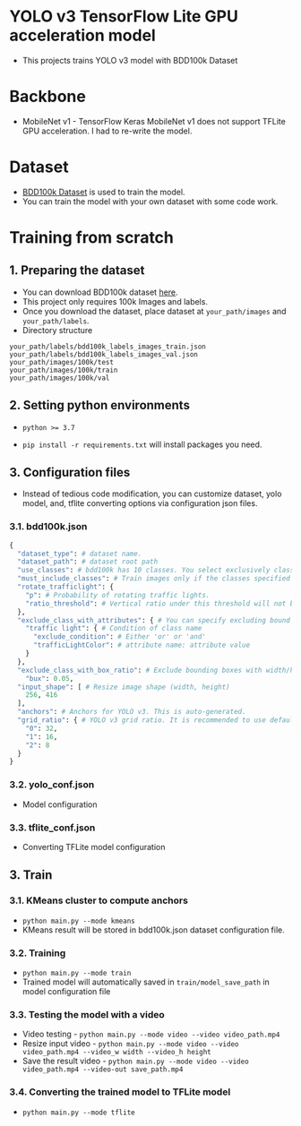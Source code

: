 # YOLO v3 TensorFlow Lite GPU acceleration model
* This projects trains YOLO v3 model with BDD100k Dataset

# Backbone
* MobileNet v1 - TensorFlow Keras MobileNet v1 does not support TFLite GPU acceleration. I had to re-write the model.

# Dataset
* [BDD100k Dataset](https://bair.berkeley.edu/blog/2018/05/30/bdd/) is used to train the model.
* You can train the model with your own dataset with some code work.

# Training from scratch
## 1. Preparing the dataset
* You can download BDD100k dataset [here](https://bdd-data.berkeley.edu).
* This project only requires 100k Images and labels.
* Once you download the dataset, place dataset at `your_path/images` and `your_path/labels`.
* Directory structure
```
your_path/labels/bdd100k_labels_images_train.json
your_path/labels/bdd100k_labels_images_val.json
your_path/images/100k/test
your_path/images/100k/train
your_path/images/100k/val
```

## 2. Setting python environments
* `python >= 3.7`

* `pip install -r requirements.txt` will install packages you need.

## 3. Configuration files
* Instead of tedious code modification, you can customize dataset, yolo model, and, tflite converting options via configuration json files.

### 3.1. bdd100k.json
``` python
{
  "dataset_type": # dataset name.
  "dataset_path": # dataset root path
  "use_classes": # bdd100k has 10 classes. You select exclusively classes to train here.
  "must_include_classes": # Train images only if the classes specified here exist.
  "rotate_trafficlight": {
    "p": # Probability of rotating traffic lights.
    "ratio_threshold": # Vertical ratio under this threshold will not be rotated.
  },
  "exclude_class_with_attributes": { # You can specify excluding bound box with conditions.
    "traffic light": { # Condition of class name
      "exclude_condition": # Either 'or' or 'and'
      "trafficLightColor": # attribute name: attribute value
    }
  },
  "exclude_class_with_box_ratio": # Exclude bounding boxes with width/height ratio specified here
    "bux": 0.05,
  "input_shape": [ # Resize image shape (width, height)
    256, 416
  ],
  "anchors": # Anchors for YOLO v3. This is auto-generated. 
  "grid_ratio": { # YOLO v3 grid ratio. It is recommended to use default.
    "0": 32,
    "1": 16,
    "2": 8
  }
}
```
### 3.2. yolo_conf.json
* Model configuration

### 3.3. tflite_conf.json
* Converting TFLite model configuration

## 3. Train
### 3.1. KMeans cluster to compute anchors
* `python main.py --mode kmeans` 
* KMeans result will be stored in bdd100k.json dataset configuration file.

### 3.2. Training
* `python main.py --mode train`
* Trained model will automatically saved in `train/model_save_path` in model configuration file

### 3.3. Testing the model with a video
* Video testing - `python main.py --mode video --video video_path.mp4`
* Resize input video - `python main.py --mode video --video video_path.mp4 --video_w width --video_h height`
* Save the result video - `python main.py --mode video --video video_path.mp4 --video-out save_path.mp4`

### 3.4. Converting the trained model to TFLite model
* `python main.py --mode tflite`




